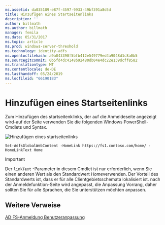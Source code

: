 ```yaml
---
ms.assetid: da035189-e87f-4597-9933-49bf391a8d5d
title: Hinzufügen eines Startseitenlinks
description: ''
author: billmath
ms.author: billmath
manager: femila
ms.date: 05/31/2017
ms.topic: article
ms.prod: windows-server-threshold
ms.technology: identity-adfs
ms.openlocfilehash: a9a043390f5bfb412e549779ed4a9048d1c8a0b5
ms.sourcegitcommit: 0b5fd4dc4148b92480db04e4dc22e139dcff8582
ms.translationtype: MT
ms.contentlocale: de-DE
ms.lasthandoff: 05/24/2019
ms.locfileid: "66190183"
---
```

# <a name="add-home-link"></a>Hinzufügen eines Startseitenlinks 

Zum Hinzufügen des startseitenklinks, der auf die Anmeldeseite angezeigt wird\-auf der Seite verwenden Sie die folgenden Windows PowerShell-Cmdlets und Syntax. 


![Hinzufügen eines startseitenlinks](media/AD-FS-user-sign-in-customization/ADFS_Blue_Custom2.png) 
  

`Set-AdfsGlobalWebContent -HomeLink https://fs1.contoso.com/home/ -HomeLinkText Home ` 
 
  
> [!IMPORTANT]  
> Der `linkText` -Parameter in diesem Cmdlet ist nur erforderlich, wenn Sie einen anderen Wert als den Standardwert *Home*verwenden. Der Vorteil des Standardwerts ist, dass er für alle Clientgebietsschemata lokalisiert ist. nach der Anmeldefunktion\-Seite wird angepasst, die Anpassung Vorrang, daher sollten Sie für alle Sprachen, die Sie unterstützen möchten anpassen.

## <a name="additional-references"></a>Weitere Verweise 
[AD FS-Anmeldung Benutzeranpassung](AD-FS-user-sign-in-customization.md)  
